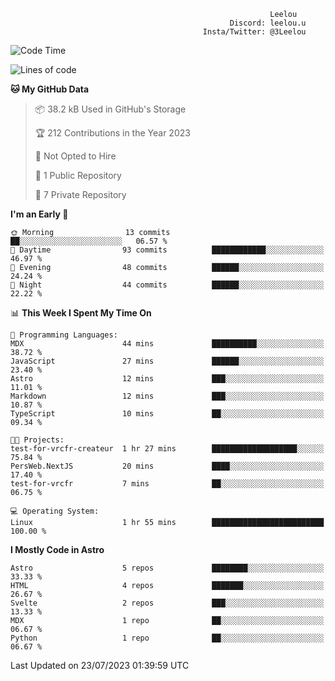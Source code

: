 ```text
                                                          Leelou
                                                 Discord: leelou.u
                                           Insta/Twitter: @3Leelou
```

<!--START_SECTION:waka-->
![Code Time](http://img.shields.io/badge/Code%20Time-5%20hrs%2025%20mins-blue)

![Lines of code](https://img.shields.io/badge/From%20Hello%20World%20I%27ve%20Written-68.6%20thousand%20lines%20of%20code-blue)

**🐱 My GitHub Data** 

> 📦 38.2 kB Used in GitHub's Storage 
 > 
> 🏆 212 Contributions in the Year 2023
 > 
> 🚫 Not Opted to Hire
 > 
> 📜 1 Public Repository 
 > 
> 🔑 7 Private Repository 
 > 
**I'm an Early 🐤** 

```text
🌞 Morning                13 commits          ██░░░░░░░░░░░░░░░░░░░░░░░   06.57 % 
🌆 Daytime                93 commits          ████████████░░░░░░░░░░░░░   46.97 % 
🌃 Evening                48 commits          ██████░░░░░░░░░░░░░░░░░░░   24.24 % 
🌙 Night                  44 commits          ██████░░░░░░░░░░░░░░░░░░░   22.22 % 
```


📊 **This Week I Spent My Time On** 

```text
💬 Programming Languages: 
MDX                      44 mins             ██████████░░░░░░░░░░░░░░░   38.72 % 
JavaScript               27 mins             ██████░░░░░░░░░░░░░░░░░░░   23.40 % 
Astro                    12 mins             ███░░░░░░░░░░░░░░░░░░░░░░   11.01 % 
Markdown                 12 mins             ███░░░░░░░░░░░░░░░░░░░░░░   10.87 % 
TypeScript               10 mins             ██░░░░░░░░░░░░░░░░░░░░░░░   09.34 % 

🐱‍💻 Projects: 
test-for-vrcfr-createur  1 hr 27 mins        ███████████████████░░░░░░   75.84 % 
PersWeb.NextJS           20 mins             ████░░░░░░░░░░░░░░░░░░░░░   17.40 % 
test-for-vrcfr           7 mins              ██░░░░░░░░░░░░░░░░░░░░░░░   06.75 % 

💻 Operating System: 
Linux                    1 hr 55 mins        █████████████████████████   100.00 % 
```

**I Mostly Code in Astro** 

```text
Astro                    5 repos             ████████░░░░░░░░░░░░░░░░░   33.33 % 
HTML                     4 repos             ███████░░░░░░░░░░░░░░░░░░   26.67 % 
Svelte                   2 repos             ███░░░░░░░░░░░░░░░░░░░░░░   13.33 % 
MDX                      1 repo              ██░░░░░░░░░░░░░░░░░░░░░░░   06.67 % 
Python                   1 repo              ██░░░░░░░░░░░░░░░░░░░░░░░   06.67 % 
```




 Last Updated on 23/07/2023 01:39:59 UTC
<!--END_SECTION:waka-->
